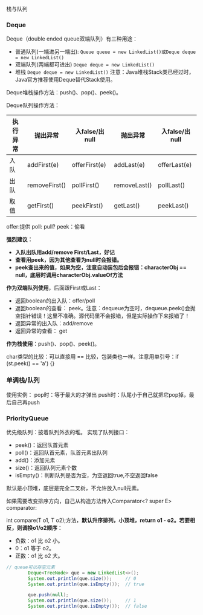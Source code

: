 栈与队列
### Deque
Deque（double ended queue双端队列）有三种用途：
- 普通队列(一端进另一端出):
`Queue queue = new LinkedList()或Deque deque = new LinkedList()`
- 双端队列(两端都可进出)
`Deque deque = new LinkedList()`
- 堆栈
`Deque deque = new LinkedList()`
注意：Java堆栈Stack类已经过时，Java官方推荐使用Deque替代Stack使用。

Deque堆栈操作方法：push()、pop()、peek()。

Deque队列操作方法：

| 执行异常| 抛出异常       | 入false/出null | 抛出异常      | 入false/出null|
|  ------ | ------------- | ------------- | ------------ | ------------ |
| 入队    | addFirst(e)   | offerFirst(e) | addLast(e)   | offerLast(e) |
| 出队    | removeFirst() | pollFirst()   | removeLast() | pollLast()   |
| 取值    | getFirst()    | peekFirst()   | getLast()    | peekLast()   |

offer:提供
poll: pull?
peek：偷看

**强烈建议：**
- **入队出队用add/remove First/Last，好记**
- **查看用peek，因为其他查看为null时会报错。**
- **peek查出来的值，如果为空，注意自动装包后会报错：characterObj == null，底层时调用characterObj.valueOf方法**

**作为双端队列使用**，后面跟First或Last：
- 返回boolean的出入队：offer/poll
- 返回boolean的查看：  peek。注意：dequeue为空时，dequeue.peek()会抛空指针错误！这里不准确。源代码里不会报错，但是实际操作下来报错了！
- 返回异常的出入队：add/remove
- 返回异常的查看：  get

**作为栈使用**：push()、pop()、peek()。

char类型的比较：可以直接用 == 比较，包装类也一样。注意用单引号：if (st.peek() == 'a') {}

### 单调栈/队列
使用实例：
pop时：等于最大的才弹出
push时：队尾小于自己就把它pop掉，最后自己再push

### PriorityQueue
优先级队列：披着队列外衣的堆。
实现了队列接口：
- peek()：返回队首元素
- poll()：返回队首元素，队首元素出队列
- add()：添加元素
- size()：返回队列元素个数
- isEmpty()：判断队列是否为空，为空返回true,不空返回false

默认是小顶堆，底层是完全二叉树，不允许放入null元素。

如果需要改变排序方向，自己从构造方法传入Comparator<? super E> comparator:

int compare(T o1, T o2);方法，**默认升序排列，小顶堆，return o1 - o2。若要相反，则调换o1/o2顺序**：
- 负数：o1 比 o2 小。
- 0：o1 等于 o2。
- 正数：o1 比 o2 大。

```java
// queue可以存空元素
        Deque<TreeNode> que = new LinkedList<>();
        System.out.println(que.size());     // 0
        System.out.println(que.isEmpty());  // true

        que.push(null);
        System.out.println(que.size());     // 1
        System.out.println(que.isEmpty());  // false
```
